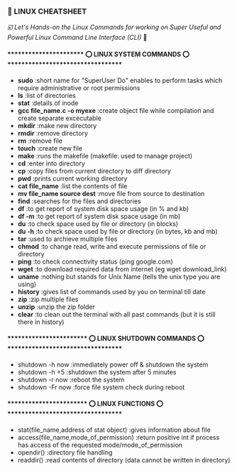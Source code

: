 ### :gem: LINUX CHEATSHEET 

*:ballot_box_with_check: Let's Hands-on the Linux Commands for working on Super Useful and Powerful Linux Command Line Interface (CLI)* :round_pushpin:

#### ********************** :o: LINUX SYSTEM COMMANDS :o: *********************************

- <b>sudo</b>                          :short name for "SuperUser Do" enables to perform tasks which require administrative or root permissions
- <b>ls</b>                            :list of directories
- <b>stat</b>                          :details of inode
- <b>gcc file_name.c -o myexe</b>      :create object file while compilation and create separate excecutable
- <b>mkdir</b>                         :make new directory
- <b>rmdir</b>                         :remove directory
- <b>rm</b>                            :remove file
- <b>touch</b>                         :create new file
- <b>make</b>                          :runs the makefile (makefile: used to manage project)
- <b>cd</b>                            :enter into directory
- <b>cp</b>                            :copy files from current directory to diff directory
- <b>pwd</b>                           :prints current working directory
- <b>cat file_name</b>                 :list the contents of file
- <b>mv file_name source dest</b>      :move file from source to destination
- <b>find</b>                          :searches for the files and directories
- <b>df</b>                            :to get report of system disk space usage (in % and kb)
- <b>df -m</b>                         :to get report of system disk space usage (in mb)
- <b>du</b>                            :to check space used by file or directory (in blocks)
- <b>du -h</b>                         :to check space used by file or directory (in bytes, kb and mb)
- <b>tar</b>                           :used to archieve multiple files
- <b>chmod</b>                         :to change read, write and execute permissions of file or directory
- <b>ping</b>                          :to check connectivity status (ping google.com)
- <b>wget</b>                          :to download required data from internet (eg wget download_link)
- <b>uname</b>                         :nothing but stands for Unix Name (tells the unix type you are using)
- <b>history</b>                       :gives list of commands used by you on terminal till date
- <b>zip</b>                           :zip multiple files
- <b>unzip</b>                         :unzip the zip folder
- <b>clear</b>                         :to clean out the terminal with all past commands (but it is still there in history)



#### *********************** :o: LINUX SHUTDOWN COMMANDS :o: *********************************

- shutdown -h now               :immediately power off & shutdown the system 
- shutdown -h +5                :shutdown the system after 5 minutes
- shutdown -r now               :reboot the system 
- shutdown -Fr now              :force file system check during reboot

#### *********************** :o: LINUX FUNCTIONS :o: *********************************

- stat(file_name,address of stat object)            :gives information about file
- access(file_name,mode_of_permission)              :return positive int if process has access of the requested mode/mode_of_permission
- opendir()                                         :directory file handling
- readdir()                                         :read contents of directory (data cannot be written in directory)
